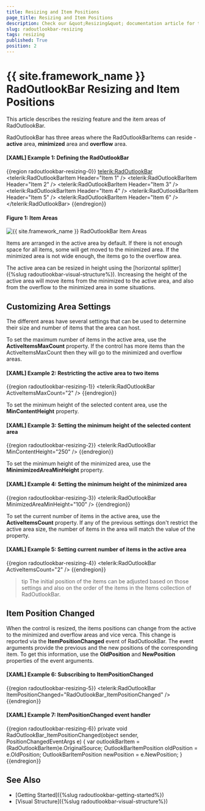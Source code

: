 ```yaml
---
title: Resizing and Item Positions
page_title: Resizing and Item Positions
description: Check our &quot;Resizing&quot; documentation article for the RadOutlookBar {{ site.framework_name }} control.
slug: radoutlookbar-resizing
tags: resizing
published: True
position: 2
---
```


# {{ site.framework_name }} RadOutlookBar Resizing and Item Positions

This article describes the resizing feature and the item areas of RadOutlookBar.

RadOutlookBar has three areas where the RadOutlookBarItems can reside - __active__ area, __minimized__ area and __overflow__ area.

#### __[XAML] Example 1: Defining the RadOutlookBar__
{{region radoutlookbar-resizing-0}}
	<telerik:RadOutlookBar>
		<telerik:RadOutlookBarItem Header="Item 1" />
		<telerik:RadOutlookBarItem Header="Item 2" />
		<telerik:RadOutlookBarItem Header="Item 3" />
		<telerik:RadOutlookBarItem Header="Item 4" />
		<telerik:RadOutlookBarItem Header="Item 5" />
		<telerik:RadOutlookBarItem Header="Item 6" />
	</telerik:RadOutlookBar>
{{endregion}}

#### Figure 1: Item Areas
![{{ site.framework_name }} RadOutlookBar Item Areas](images/radoutlookbar-resizing-0.png)

Items are arranged in the active area by default. If there is not enough space for all items, some will get moved to the minimized area. If the minimized area is not wide enough, the items go to the overflow area.

The active area can be resized in height using the [horizontal splitter]({%slug radoutlookbar-visual-structure%}). Increasing the height of the active area will move items from the minimized to the active area, and also from the overflow to the minimized area in some situations.

## Customizing Area Settings

The different areas have several settings that can be used to determine their size and number of items that the area can host.

To set the maximum number of items in the active area, use the __ActiveItemsMaxCount__ property. If the control has more items than the ActiveItemsMaxCount then they will go to the minimized and overflow areas.

#### __[XAML] Example 2: Restricting the active area to two items__
{{region radoutlookbar-resizing-1}}
	<telerik:RadOutlookBar ActiveItemsMaxCount="2" />
{{endregion}}

To set the minimum height of the selected content area, use the __MinContentHeight__ property.

#### __[XAML] Example 3: Setting the minimum height of the selected content area__
{{region radoutlookbar-resizing-2}}
	<telerik:RadOutlookBar MinContentHeight="250" />
{{endregion}}

To set the minimum height of the minimized area, use the __MinimimizedAreaMinHeight__ property.

#### __[XAML] Example 4: Setting the minimum height of the minimized area__
{{region radoutlookbar-resizing-3}}
	<telerik:RadOutlookBar MinimizedAreaMinHeight="100" />
{{endregion}}

To set the current number of items in the active area, use the __ActiveItemsCount__ property. If any of the previous settings don't restrict the active area size, the number of items in the area will match the value of the property.

#### __[XAML] Example 5: Setting current number of items in the active area__
{{region radoutlookbar-resizing-4}}
	<telerik:RadOutlookBar ActiveItemsCount="2" />
{{endregion}}

>tip The initial position of the items can be adjusted based on those settings and also on the order of the items in the Items collection of RadOutlookBar.

## Item Position Changed

When the control is resized, the items positions can change from the active to the minimized and overflow areas and vice verca. This change is reported via the __ItemPositionChanged__ event of RadOutlookBar. The event arguments provide the previous and the new positions of the corresponding item. To get this information, use the __OldPosition__ and __NewPosition__ properties of the event arguments.

#### __[XAML] Example 6: Subscribing to ItemPositionChanged__
{{region radoutlookbar-resizing-5}}
	<telerik:RadOutlookBar ItemPositionChanged="RadOutlookBar_ItemPositionChanged" />
{{endregion}}

#### __[XAML] Example 7: ItemPositionChanged event handler__
{{region radoutlookbar-resizing-6}}
	private void RadOutlookBar_ItemPositionChanged(object sender, PositionChangedEventArgs e)
	{
		var outlookBarItem = (RadOutlookBarItem)e.OriginalSource;
		OutlookBarItemPosition oldPosition = e.OldPosition;
		OutlookBarItemPosition newPosition = e.NewPosition;
	}
{{endregion}}

## See Also
 * [Getting Started]({%slug radoutlookbar-getting-started%})
 * [Visual Structure]({%slug radoutlookbar-visual-structure%})
